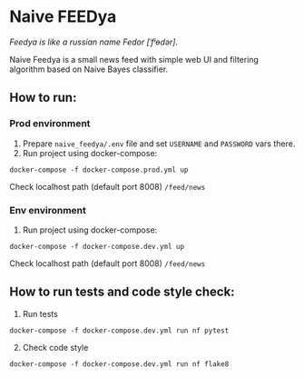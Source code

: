 # Naive FEEDya

*Feedya is like a russian name Fedor [ˈfʲɵdər].*

Naive Feedya is a small news feed with simple web UI and filtering algorithm based on Naive Bayes classifier.


## How to run:

### Prod environment
1. Prepare ```naive_feedya/.env``` file and set ```USERNAME``` and ```PASSWORD``` vars there.
2. Run project using docker-compose:
```
docker-compose -f docker-compose.prod.yml up
```
Check localhost path (default port 8008) ```/feed/news```

### Env environment
1. Run project using docker-compose:
```
docker-compose -f docker-compose.dev.yml up
```
Check localhost path (default port 8008) ```/feed/news```


## How to run tests and code style check:
1. Run tests
```
docker-compose -f docker-compose.dev.yml run nf pytest
```
2. Check code style
```
docker-compose -f docker-compose.dev.yml run nf flake8
```
